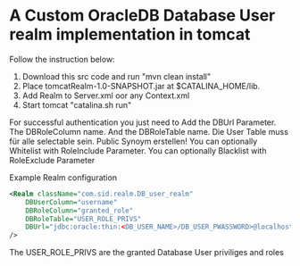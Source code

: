 # A Custom OracleDB Database User realm implementation in tomcat

Follow the instruction below:

1) Download this src code and run "mvn clean install" 
2) Place tomcatRealm-1.0-SNAPSHOT.jar at $CATALINA_HOME/lib.
3) Add Realm to Server.xml oor any Context.xml
4) Start tomcat "catalina.sh run"

For successful authentication you just need to Add the DBUrl Parameter. The DBRoleColumn name. And the DBRoleTable name.
Die User Table muss für alle selectable sein. Public Synoym erstellen!
You can optionally Whitelist with RoleInclude Parameter.
You can optionally Blacklist with RoleExclude Parameter

Example Realm configuration


```xml
<Realm className="com.sid.realm.DB_user_realm"
    DBUserColumn="username"
    DBRoleColumn="granted_role"
    DBRoleTable="USER_ROLE_PRIVS"
    DBUrl="jdbc:oracle:thin:<DB_USER_NAME>/DB_USER_PWASSWORD>@localhost:1521:xe" 
/>
```
The USER_ROLE_PRIVS are the granted Database User priviliges and roles
